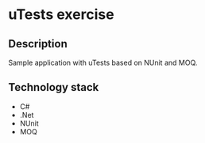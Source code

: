 # uTests exercise

## Description
Sample application with uTests based on NUnit and MOQ.

## Technology stack
- C# 
- .Net
- NUnit
- MOQ


